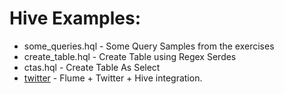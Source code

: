 Hive Examples:
==============

  * some_queries.hql - Some Query Samples from the exercises
  * create_table.hql - Create Table using Regex Serdes
  * ctas.hql - Create Table As Select
  * [twitter](./twitter) - Flume + Twitter + Hive integration.
